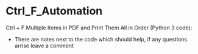 # Ctrl_F_Automation

Ctrl + F Multiple Items in PDF and Print Them All in Order (Python 3 code):
  - There are notes next to the code which should help, if any questions arrise leave a comment

